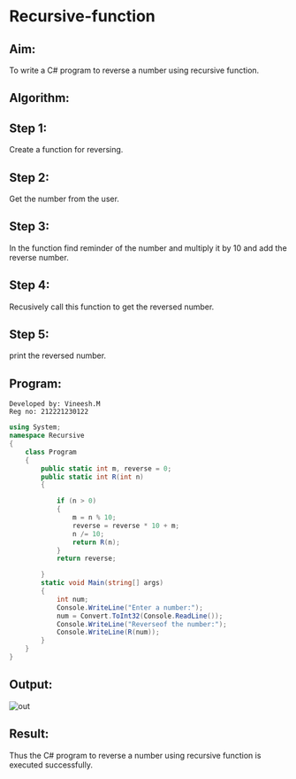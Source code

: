 # Recursive-function

## Aim: 
To write a C# program to reverse a number using recursive function.

## Algorithm:
## Step 1:
Create a function for reversing.

## Step 2:
Get the number from the user.

## Step 3:
In the function find reminder of the number and multiply it by 10 and add the reverse number.

## Step 4:
Recusively call this function to get the reversed number.

## Step 5:
print the reversed number.


## Program:
```
Developed by: Vineesh.M
Reg no: 212221230122
```
```cs
using System;
namespace Recursive
{
    class Program
    {
        public static int m, reverse = 0;
        public static int R(int n)
        {

            if (n > 0)
            {
                m = n % 10;
                reverse = reverse * 10 + m;
                n /= 10;
                return R(n);
            }
            return reverse;

        }
        static void Main(string[] args)
        {
            int num;
            Console.WriteLine("Enter a number:");
            num = Convert.ToInt32(Console.ReadLine());
            Console.WriteLine("Reverseof the number:");
            Console.WriteLine(R(num));
        }
    }
}
```

## Output:

![out](https://github.com/Vineesh-AI-DS/Recursive-function/assets/93427254/47136eb7-69c5-483a-9994-58b5f277a7a6)

## Result:
Thus the C# program to reverse a number using recursive function is executed successfully.
